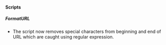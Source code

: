 
#### Scripts
##### FormatURL
- The script now removes special characters from beginning and end of URL which are caught using regular expression.
